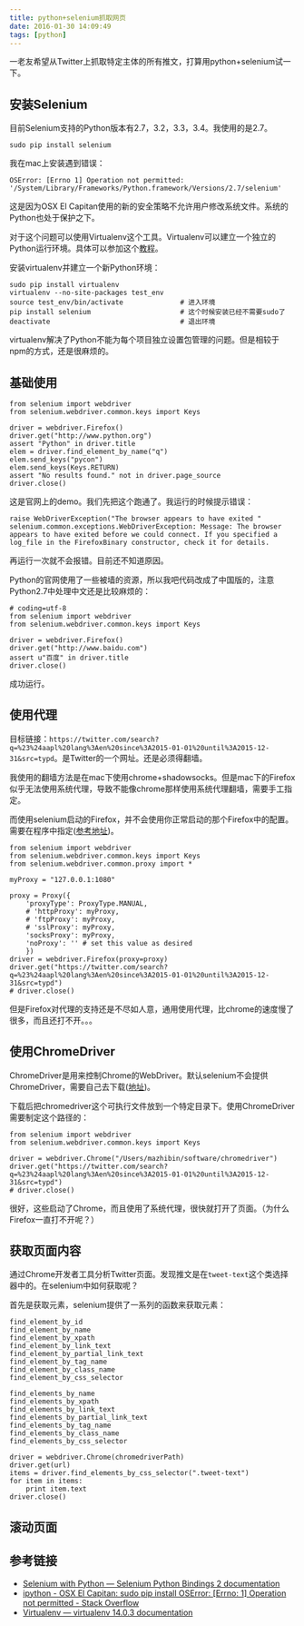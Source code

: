```yaml
---
title: python+selenium抓取网页
date: 2016-01-30 14:09:49
tags: [python]
---
```


一老友希望从Twitter上抓取特定主体的所有推文，打算用python+selenium试一下。

## 安装Selenium
目前Selenium支持的Python版本有2.7，3.2，3.3，3.4。我使用的是2.7。

    sudo pip install selenium

我在mac上安装遇到错误：

    OSError: [Errno 1] Operation not permitted: '/System/Library/Frameworks/Python.framework/Versions/2.7/selenium'

这是因为OSX El Capitan使用的新的安全策略不允许用户修改系统文件。系统的Python也处于保护之下。

对于这个问题可以使用Virtualenv这个工具。Virtualenv可以建立一个独立的Python运行环境。具体可以参加这个[教程][virtualenv]。

安装virtualenv并建立一个新Python环境：

```
sudo pip install virtualenv
virtualenv --no-site-packages test_env
source test_env/bin/activate              # 进入环境
pip install selenium                      # 这个时候安装已经不需要sudo了
deactivate                                # 退出环境
```

virtualenv解决了Python不能为每个项目独立设置包管理的问题。但是相较于npm的方式，还是很麻烦的。

## 基础使用

```
from selenium import webdriver
from selenium.webdriver.common.keys import Keys

driver = webdriver.Firefox()
driver.get("http://www.python.org")
assert "Python" in driver.title
elem = driver.find_element_by_name("q")
elem.send_keys("pycon")
elem.send_keys(Keys.RETURN)
assert "No results found." not in driver.page_source
driver.close()
```

这是官网上的demo。我们先把这个跑通了。我运行的时候提示错误：

```
raise WebDriverException("The browser appears to have exited "
selenium.common.exceptions.WebDriverException: Message: The browser appears to have exited before we could connect. If you specified a log_file in the FirefoxBinary constructor, check it for details.
```

再运行一次就不会报错。目前还不知道原因。

Python的官网使用了一些被墙的资源，所以我吧代码改成了中国版的，注意Python2.7中处理中文还是比较麻烦的：

```
# coding=utf-8
from selenium import webdriver
from selenium.webdriver.common.keys import Keys

driver = webdriver.Firefox()
driver.get("http://www.baidu.com")
assert u"百度" in driver.title
driver.close()
```

成功运行。

## 使用代理
目标链接：`https://twitter.com/search?q=%23%24aapl%20lang%3Aen%20since%3A2015-01-01%20until%3A2015-12-31&src=typd`。是Twitter的一个网址。还是必须得翻墙。

我使用的翻墙方法是在mac下使用chrome+shadowsocks。但是mac下的Firefox似乎无法使用系统代理，导致不能像chrome那样使用系统代理翻墙，需要手工指定。

而使用selenium启动的Firefox，并不会使用你正常启动的那个Firefox中的配置。需要在程序中指定([参考地址][firefox_proxy])。

```
from selenium import webdriver
from selenium.webdriver.common.keys import Keys
from selenium.webdriver.common.proxy import *

myProxy = "127.0.0.1:1080"

proxy = Proxy({
    'proxyType': ProxyType.MANUAL,
    # 'httpProxy': myProxy,
    # 'ftpProxy': myProxy,
    # 'sslProxy': myProxy,
    'socksProxy': myProxy,
    'noProxy': '' # set this value as desired
    })
driver = webdriver.Firefox(proxy=proxy)
driver.get("https://twitter.com/search?q=%23%24aapl%20lang%3Aen%20since%3A2015-01-01%20until%3A2015-12-31&src=typd")
# driver.close()
```

但是Firefox对代理的支持还是不尽如人意，通用使用代理，比chrome的速度慢了很多，而且还打不开。。。

## 使用ChromeDriver
ChromeDriver是用来控制Chrome的WebDriver。默认selenium不会提供ChromeDriver，需要自己去下载([地址][ChromeDriver])。

下载后把chromedriver这个可执行文件放到一个特定目录下。使用ChromeDriver需要制定这个路径的：

```
from selenium import webdriver
from selenium.webdriver.common.keys import Keys

driver = webdriver.Chrome("/Users/mazhibin/software/chromedriver")
driver.get("https://twitter.com/search?q=%23%24aapl%20lang%3Aen%20since%3A2015-01-01%20until%3A2015-12-31&src=typd")
# driver.close()
```

很好，这些启动了Chrome，而且使用了系统代理，很快就打开了页面。（为什么Firefox一直打不开呢？）

## 获取页面内容
通过Chrome开发者工具分析Twitter页面。发现推文是在`tweet-text`这个类选择器中的。在selenium中如何获取呢？

首先是获取元素，selenium提供了一系列的函数来获取元素：

```
find_element_by_id
find_element_by_name
find_element_by_xpath
find_element_by_link_text
find_element_by_partial_link_text
find_element_by_tag_name
find_element_by_class_name
find_element_by_css_selector

find_elements_by_name
find_elements_by_xpath
find_elements_by_link_text
find_elements_by_partial_link_text
find_elements_by_tag_name
find_elements_by_class_name
find_elements_by_css_selector
```

```
driver = webdriver.Chrome(chromedriverPath)
driver.get(url)
items = driver.find_elements_by_css_selector(".tweet-text")
for item in items:
    print item.text
driver.close()
```

## 滚动页面



## 参考链接
-  [Selenium with Python — Selenium Python Bindings 2 documentation](http://selenium-python.readthedocs.org/)
- [ipython - OSX El Capitan: sudo pip install OSError: [Errno: 1] Operation not permitted - Stack Overflow](http://stackoverflow.com/questions/33004708/osx-el-capitan-sudo-pip-install-oserror-errno-1-operation-not-permitted)
- [Virtualenv — virtualenv 14.0.3 documentation](https://virtualenv.pypa.io/en/latest/index.html)

[virtualenv]: http://www.liaoxuefeng.com/wiki/0014316089557264a6b348958f449949df42a6d3a2e542c000/001432712108300322c61f256c74803b43bfd65c6f8d0d0000 "virtualenv - 廖雪峰的官方网站"
[firefox_proxy]: http://stackoverflow.com/questions/18719980/proxy-selenium-python-firefox "Proxy Selenium Python Firefox - Stack Overflow"
[ChromeDriver]: https://sites.google.com/a/chromium.org/chromedriver/getting-started "Getting started - ChromeDriver - WebDriver for Chrome"